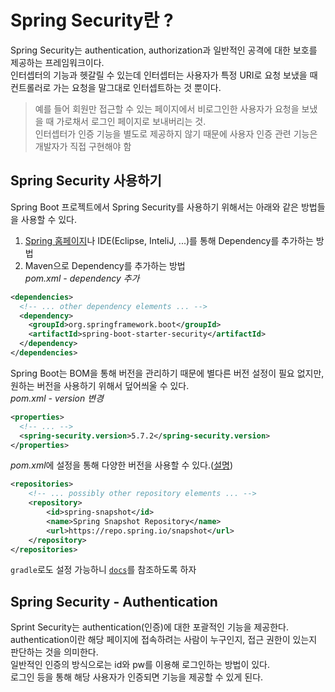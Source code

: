 # Spring Security란 ?
Spring Security는 authentication, authorization과 일반적인 공격에 대한 보호를 제공하는 프레임워크이다.     
인터셉터의 기능과 헷갈릴 수 있는데 인터셉터는 사용자가 특정 URI로 요청 보냈을 때 컨트롤러로 가는 요청을 말그대로 인터셉트하는 것 뿐이다.     
> 예를 들어 회원만 접근할 수 있는 페이지에서 비로그인한 사용자가 요청을 보냈을 때 가로채서 로그인 페이지로 보내버리는 것.       
> 인터셉터가 인증 기능을 별도로 제공하지 않기 때문에 사용자 인증 관련 기능은 개발자가 직접 구현해야 함      

## Spring Security 사용하기     
Spring Boot 프로젝트에서 Spring Security를 사용하기 위해서는 아래와 같은 방법들을 사용할 수 있다.
1. [Spring 홈페이지](https://start.spring.io/)나 IDE(Eclipse, InteliJ, ...)를 통해 Dependency를 추가하는 방법
2. Maven으로 Dependency를 추가하는 방법     
  *pom.xml - dependency 추가*     
  ````xml
  <dependencies>
    <!-- ... other dependency elements ... -->
    <dependency>
      <groupId>org.springframework.boot</groupId>
      <artifactId>spring-boot-starter-security</artifactId>
    </dependency>
  </dependencies>
  ````
  Spring Boot는 BOM을 통해 버전을 관리하기 때문에 별다른 버전 설정이 필요 없지만, 원하는 버전을 사용하기 위해서 덮어씌울 수 있다.     
  *pom.xml - version 변경*     
  ````xml      
  <properties>
    <!-- ... -->
    <spring-security.version>5.7.2</spring-security.version>
  </properties>
  ````
  *pom.xml*에 설정을 통해 다양한 버전을 사용할 수 있다.([설명](https://unordinarydays.tistory.com/136))       
  ````xml
  <repositories>
	  <!-- ... possibly other repository elements ... -->
	  <repository>
		  <id>spring-snapshot</id>
		  <name>Spring Snapshot Repository</name>
		  <url>https://repo.spring.io/snapshot</url>
	  </repository>
  </repositories>
  ````

`gradle`로도 설정 가능하니 [`docs`](https://docs.spring.io/spring-security/reference/getting-spring-security.html)를 참조하도록 하자


## Spring Security - Authentication
Sprint Security는 authentication(인증)에 대한 포괄적인 기능을 제공한다.      
authentication이란 해당 페이지에 접속하려는 사람이 누구인지, 접근 권한이 있는지 판단하는 것을 의미한다.     
일반적인 인증의 방식으로는 id와 pw를 이용해 로그인하는 방법이 있다.      
로그인 등을 통해 해당 사용자가 인증되면 기능을 제공할 수 있게 된다.      




